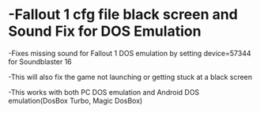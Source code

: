 # -Fallout 1 cfg file black screen and Sound Fix for DOS Emulation 
-Fixes missing sound for Fallout 1 DOS emulation by setting device=57344 for Soundblaster 16

-This will also fix the game not launching or getting stuck at a black screen

-This works with both PC DOS emulation and Android DOS emulation(DosBox Turbo, Magic DosBox)

